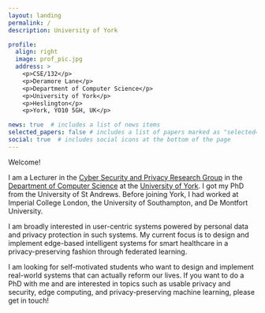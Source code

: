 ```yaml
---
layout: landing
permalink: /
description: University of York

profile:
  align: right
  image: prof_pic.jpg
  address: >
    <p>CSE/132</p>
    <p>Deramore Lane</p>
    <p>Department of Computer Science</p>
    <p>University of York</p>
    <p>Heslington</p>
    <p>York, YO10 5GH, UK</p>

news: true  # includes a list of news items
selected_papers: false # includes a list of papers marked as "selected={true}"
social: true  # includes social icons at the bottom of the page
---
```


Welcome!

I am a Lecturer in the [Cyber Security and Privacy Research
Group](https://www.cs.york.ac.uk/research/groups/cyber-security-and-privacy/) in
the [Department of Computer Science](https://www.cs.york.ac.uk/) at the
[University of York](https://www.york.ac.uk/). I got my PhD from the University
of St Andrews. Before joining York, I had worked at Imperial College London, the
University of Southampton, and De Montfort University.

I am broadly interested in user-centric systems powered by personal data and
privacy protection in such systems. My current focus is to design and implement
edge-based intelligent systems for smart healthcare in a privacy-preserving
fashion through federated learning.

I am looking for self-motivated students who want to design and implement
real-world systems that can actually reform our lives. If you want to do a PhD
with me and are interested in topics such as usable privacy and security, edge
computing, and privacy-preserving machine learning, please get in touch!